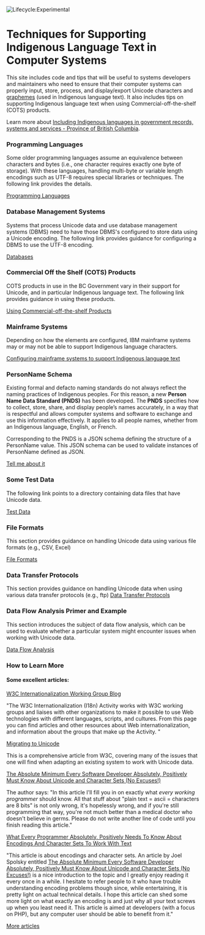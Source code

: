 ![Lifecycle:Experimental](images/Lifecycle-Experimental-339999.svg)

# Techniques for Supporting Indigenous Language Text in Computer Systems
This site includes code and tips that will be useful to systems developers and maintainers who need to ensure that their computer systems can properly input, store, process, and display/export Unicode characters and [graphemes](https://github.com/bcgov/inclusive-names-service/blob/main/docs/glossary.md#---grapheme) (used in Indigenous language text). It also includes tips on supporting Indigenous language text when using Commercial-off-the-shelf (COTS) products.

Learn more about [
Including Indigenous languages in government records, systems and services - Province of British Columbia](https://www2.gov.bc.ca/gov/content?id=666A1FD778FA437994E419A98662ED5C).
 

### Programming Languages
Some older programming languages assume an equivalence between characters and bytes (i.e., one character requires exactly one byte of storage). With these languages, handling multi-byte or variable length encodings such as UTF-8 requires special libraries or techniques. The following link provides the details.

[Programming Languages](programming_languages/Readme.md)

### Database Management Systems
Systems that process Unicode data and use database management systems (DBMS) need to have those DBMS's configured to store data using a Unicode encoding. The following link provides guidance for configuring a DBMS to use the UTF-8 encoding.

[Databases](databases/Readme.md)

### Commercial Off the Shelf (COTS) Products
COTS products in use in the BC Government vary in their support for Unicode, and in particular Indigenous language text. The following link provides guidance in using these products.

[Using Commercial-off-the-shelf Products](cots/Readme.md)

### Mainframe Systems
Depending on how the elements are configured, IBM mainframe systems may or may not be able to support Indigenous language characters.

[Configuring mainframe systems to support Indigenous language text](mainframe_systems/Readme.md)

### PersonName Schema
Existing formal and defacto naming standards do not always reflect the naming practices of Indigenous peoples. For this reason, a new **Person Name Data Standard (PNDS)** has been developed. The **PNDS** specifies how to collect, store, share, and display people’s names accurately, in a way that is respectful and allows computer systems and software to exchange and use this information effectively. It applies to all people names, whether from an Indigenous language, English, or French.

Corresponding to the PNDS is a JSON schema defining the structure of a PersonName value. This JSON schema can be used to validate instances of PersonName defined as JSON.

[Tell me about it](schemas/Readme.md)

### Some Test Data
The following link points to a directory containing data files that have Unicode data.

[Test Data](test_data/Readme.md)

### File Formats
This section provides guidance on handling Unicode data using various file formats (e.g., CSV, Excel)

[File Formats](file_formats/Readme.md)

### Data Transfer Protocols
This section provides guidance on handling Unicode data when using various data transfer protocols (e.g., ftp)
[Data Transfer Protocols](data_transfer_protocols/Readme.md)

### Data Flow Analysis Primer and Example
This section introduces the subject of data flow analysis, which can be used to evaluate whether a particular system might encounter issues when working with Unicode data.

[Data Flow Analysis](data_flow_analysis/Readme.md)

### How to Learn More

#### Some excellent articles:

[W3C Internationalization Working Group Blog](https://www.w3.org/blog/international/)

"The W3C Internationalization (I18n) Activity works with W3C working groups and liaises with other organizations to make it possible to use Web technologies with different languages, scripts, and cultures. From this page you can find articles and other resources about Web internationalization, and information about the groups that make up the Activity. "


[Migrating to Unicode](https://www.w3.org/International/articles/unicode-migration/)

This is a comprehensive article from W3C, covering many of the issues that one will find when adapting an existing system to work with Unicode data.

[The Absolute Minimum Every Software Developer Absolutely, Positively Must Know About Unicode and Character Sets (No Excuses!)](http://www.joelonsoftware.com/articles/Unicode.html)

The author says: "In this article I'll fill you in on exactly what _every working programmer_ should know. All that stuff about "plain text = ascii = characters are 8 bits" is not only wrong, it's hopelessly wrong, and if you're still programming that way, you're not much better than a medical doctor who doesn't believe in germs. Please do not write another line of code until you finish reading this article."

[What Every Programmer Absolutely, Positively Needs To Know About Encodings And Character Sets To Work With Text](https://kunststube.net/encoding/)

"This article is about encodings and character sets. An article by Joel Spolsky entitled [The Absolute Minimum Every Software Developer Absolutely, Positively Must Know About Unicode and Character Sets (No Excuses!)](http://www.joelonsoftware.com/articles/Unicode.html) is a nice introduction to the topic and I greatly enjoy reading it every once in a while. I hesitate to refer people to it who have trouble understanding encoding problems though since, while entertaining, it is pretty light on actual technical details. I hope this article can shed some more light on what exactly an encoding is and just why all your text screws up when you least need it. This article is aimed at developers (with a focus on PHP), but any computer user should be able to benefit from it."

[More articles](references.md)


[def]: test_data/README.md
